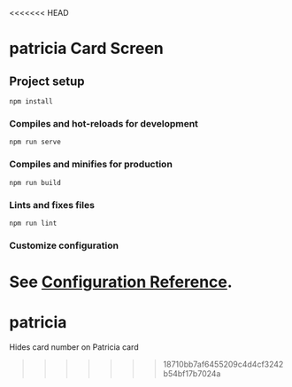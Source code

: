 <<<<<<< HEAD
# patricia Card Screen

## Project setup
```
npm install
```

### Compiles and hot-reloads for development
```
npm run serve
```

### Compiles and minifies for production
```
npm run build
```

### Lints and fixes files
```
npm run lint
```

### Customize configuration
See [Configuration Reference](https://cli.vuejs.org/config/).
=======
# patricia
Hides card number on Patricia card
>>>>>>> 18710bb7af6455209c4d4cf3242b54bf17b7024a
